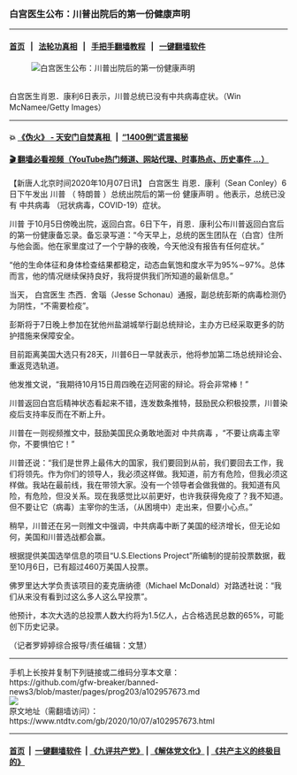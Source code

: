 ### 白宫医生公布：川普出院后的第一份健康声明
------------------------

#### [首页](https://github.com/gfw-breaker/banned-news3/blob/master/README.md) &nbsp;&nbsp;|&nbsp;&nbsp; [法轮功真相](https://github.com/begood0513/basic/blob/master/README.md)  &nbsp;&nbsp;|&nbsp;&nbsp; [手把手翻墙教程](https://github.com/gfw-breaker/guides/wiki)  &nbsp;&nbsp;|&nbsp;&nbsp; [一键翻墙软件](https://github.com/gfw-breaker/nogfw/blob/master/README.md)  



<div><div class="featured_image">
 <figure>
  <img alt="白宫医生公布：川普出院后的第一份健康声明" src="https://i.ntdtv.com/assets/uploads/2020/10/GettyImages-1278690383-2-800x450.jpg"/>
 </figure><br/>
 <span class="caption">
  白宫医生肖恩．康利6日表示，川普总统已没有中共病毒症状。（Win McNamee/Getty Images）
 </span>
</div>
</div><hr/>

#### 💥 [《伪火》 - 天安门自焚真相 ](http://158.247.195.190:10000/videos/blog/weihuo.html)&nbsp; |&nbsp; [“1400例”谎言揭秘  ](http://158.247.195.190:10000/videos/blog/jiexi1400.html)

#### [ 🎬  翻墙必看视频（YouTube热门频道、网站代理、时事热点、历史事件 ...）](https://github.com/gfw-breaker/links/blob/master/banned.md)

<div><div class="post_content" itemprop="articleBody">
 <p>
  【新唐人北京时间2020年10月07日讯】
  <ok href="https://www.ntdtv.com/gb/白宫医生.htm">
   白宫医生
  </ok>
  肖恩．康利（Sean Conley）6日下午发出
  <ok href="https://www.ntdtv.com/gb/川普.htm">
   川普
  </ok>
  （
  <ok href="https://www.ntdtv.com/gb/特朗普.htm">
   特朗普
  </ok>
  ）总统出院后的第一份
  <ok href="https://www.ntdtv.com/gb/健康声明.htm">
   健康声明
  </ok>
  。他表示，总统已没有
  <ok href="https://www.ntdtv.com/gb/中共病毒.htm">
   中共病毒
  </ok>
  （冠状病毒，COVID-19）症状。
 </p>
 <p>
  <ok href="https://www.ntdtv.com/gb/川普.htm">
   川普
  </ok>
  于10月5日傍晚出院，返回白宫。6日下午，肖恩．康利公布川普返回白宫后的第一份健康备忘录。备忘录写道：“今天早上，总统的医生团队在（白宫）住所与他会面。他在家里度过了一个宁静的夜晚，今天他没有报告有任何症状。”
 </p>
 <p>
  “他的生命体征和身体检查结果都稳定，动态血氧饱和度水平为95%∼97%。总体而言，他的情况继续保持良好，我将提供我们所知道的最新信息。”
 </p>
 <p>
  当天，
  <ok href="https://www.ntdtv.com/gb/白宫医生.htm">
   白宫医生
  </ok>
  杰西．舍瑙（Jesse Schonau）通报，副总统彭斯的病毒检测仍为阴性，“不需要检疫”。
 </p>
 <p>
  彭斯将于7日晚上参加在犹他州盐湖城举行副总统辩论，主办方已经采取更多的防护措施来保障安全。
 </p>
 <p>
  目前距离美国大选只有28天，川普6日一早就表示，他将参加第二场总统辩论会、重返竞选轨道。
 </p>
 <p>
  他发推文说，“我期待10月15日周四晚在迈阿密的辩论。将会非常棒！”
 </p>
 <p>
  川普返回白宫后精神状态看起来不错，连发数条推特，鼓励民众积极投票，川普染疫后支持率反而在不断上升。
 </p>
 <p>
  川普在一则视频推文中，鼓励美国民众勇敢地面对
  <ok href="https://www.ntdtv.com/gb/中共病毒.htm">
   中共病毒
  </ok>
  ，“不要让病毒主宰你，不要惧怕它！”
 </p>
 <p>
  川普还说：“我们是世界上最伟大的国家，我们要回到从前，我们要回去工作，我们将领先。作为你们的领导人，我必须这样做。我知道，前方有危险，但我必须这样做。我站在最前线，我在带领大家。没有一个领导者会做我做的。我知道有风险，有危险，但没关系。现在我感觉比以前更好，也许我获得免疫了？我不知道。但不要让它（病毒）主宰你的生活，（从困境中）走出来，但要小心点。”
 </p>
 <p>
  稍早，川普还在另一则推文中强调，中共病毒中断了美国的经济增长，但无论如何，美国和川普选战都会赢。
 </p>
 <p>
  根据提供美国选举信息的项目“U.S.Elections Project”所编制的提前投票数据，截至10月6日，已有超过460万美国人投票。
 </p>
 <p>
  佛罗里达大学负责该项目的麦克唐纳德（Michael McDonald）对路透社说：“我们从来没有看到过这么多人这么早投票”。
 </p>
 <p>
  他预计，本次大选的总投票人数大约将为1.5亿人，占合格选民总数的65%，可能创下历史记录。
 </p>
 <p>
  （记者罗婷婷综合报导/责任编辑：文慧）
 </p>
 <div class="single_ad">
 </div>
</div>
</div>
<hr/>
手机上长按并复制下列链接或二维码分享本文章：<br/>
https://github.com/gfw-breaker/banned-news3/blob/master/pages/prog203/a102957673.md <br/>
<a href='https://github.com/gfw-breaker/banned-news3/blob/master/pages/prog203/a102957673.md'><img src='https://github.com/gfw-breaker/banned-news3/blob/master/pages/prog203/a102957673.md.png'/></a> <br/>
原文地址（需翻墙访问）：https://www.ntdtv.com/gb/2020/10/07/a102957673.html


------------------------
#### [首页](https://github.com/gfw-breaker/banned-news3/blob/master/README.md) &nbsp;|&nbsp; [一键翻墙软件](https://github.com/gfw-breaker/nogfw/blob/master/README.md) &nbsp;| [《九评共产党》](https://github.com/gfw-breaker/9ping.md/blob/master/README.md#九评之一评共产党是什么) | [《解体党文化》](https://github.com/gfw-breaker/jtdwh.md/blob/master/README.md) | [《共产主义的终极目的》](https://github.com/gfw-breaker/gczydzjmd.md/blob/master/README.md)


<img src='http://gfw-breaker.win/banned-news3/pages/prog203/a102957673.md' width='0px' height='0px'/>